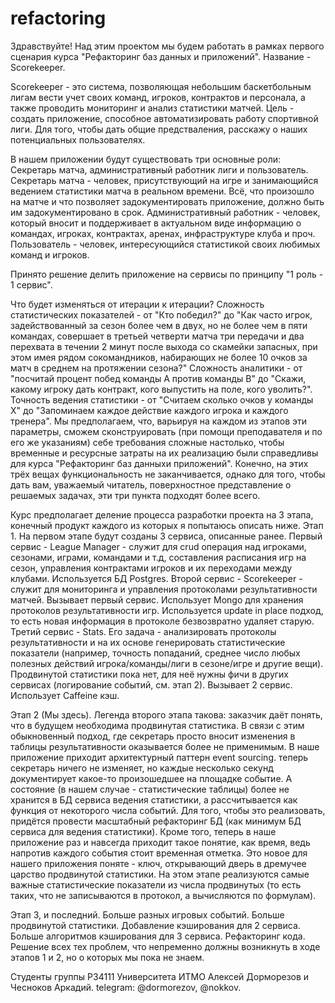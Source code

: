 # refactoring

Здравствуйте!
Над этим проектом мы будем работать в рамках первого сценария курса "Рефакторинг баз данных и приложений". Название - Scorekeeper.

Scorekeeper - это система, позволяющая небольшим баскетбольным лигам вести учет своих команд, игроков, контрактов и персонала, а также проводить мониторинг и анализ статистики матчей.
Цель - создать приложение, способное автоматизировать работу спортивной лиги. Для того, чтобы дать общие предстваления, расскажу о наших потенциальных пользователях.

В нашем приложении будут существовать три основные роли: Секретарь матча, административный работник лиги и пользователь.
Секретарь матча - человек, присутствующий на игре и занимающийся ведением статистики матча в реальном времени. Всё, что произошло на матче и что позволяет задокументировать приложение, должно быть им задокументировано в срок.
Административный работник - человек, который вносит и поддерживает в актуальном виде информацию о командах, игроках, контрактах, аренах, инфраструктуре клуба и проч.
Пользователь - человек, интересующийся статистикой своих любимых команд и игроков.

Принято решение делить приложение на сервисы по принципу "1 роль - 1 сервис".

Что будет изменяться от итерации к итерации?
Сложность статистических показателей - от "Кто победил?" до "Как часто игрок, задействованный за сезон более чем в двух, но не более чем в пяти командах, совершает в третьей четверти матча три передачи и два перехвата в течении 2 минут после выхода со скамейки запасных, при этом имея рядом сокомандников, набирающих не более 10 очков за матч в среднем на протяжении сезона?"
Сложность аналитики - от "посчитай процент побед команды A против команды B" до "Скажи, какому игроку дать контракт, кого выпустить на поле, кого уволить?".
Точность ведения статистики - от "Считаем сколько очков у команды X" до "Запоминаем каждое действие каждого игрока и каждого тренера".
Мы предполагаем, что, варьируя на каждом из этапов эти параметры, сможем сконструировать (при помощи преподавателя и по его же указаниям) себе требования сложные настолько, чтобы временные и ресурсные затраты на их реализацию были справедливы для курса "Рефакторинг баз данныхи приложений". Конечно, на этих трёх вещах функциональность не заканчивается, однако для того, чтобы дать вам, уважаемый читатель, поверхностное представление о решаемых задачах, эти три пункта подходят более всего.

Курс предполагает деление процесса разработки проекта на 3 этапа, конечный продукт каждого из которых я попытаюсь описать ниже.
Этап 1. На первом этапе будут созданы 3 сервиса, описанные ранее. Первый сервис - League Manager - служит для crud операция над игроками, сезонами, играми, командами и т.д, составления расписания игр на сезон, управления контрактами игроков и их переходами между клубами. Используется БД Postgres. Второй сервис - Scorekeeper - служит для мониторинга и управления протоколами результативности матчей. Вызывает первый сервис. Использует Mongo для хранения протоколов результативности игр. Используется update in place подход, то есть новая информация в протоколе безвозвратно удаляет старую. Третий сервис - Stats. Его задача - анализировать протоколы результативности и на их основе генерировать статистические показатели (например, точность попаданий, среднее число любых полезных действий игрока/команды/лиги в сезоне/игре и другие вещи). Продвинутой статистики пока нет, для неё нужны фичи в других сервисах (логирование событий, см. этап 2). Вызывает 2 сервис. Использует Caffeine кэш.

Этап  2 (Мы здесь). Легенда второго этапа такова: заказчик даёт понять, что в будущем необходима продвинутая статистика. В связи с этим обыкновенный подход, где секретарь просто вносит изменения в таблицы результативности оказывается более не применимым. В наше приложение приходит архитектурный паттерн event sourcing. теперь секретарь ничего не изменяет, но каждые несколько секунд документирует какое-то произошедшее на площадке событие. А состояние (в нашем случае - статистические таблицы) более не хранится в БД сервиса ведения статистики, а рассчитывается как функция от некоторого числа событий. Для того, чтобы это реализовать, придётся провести масштабный рефакторинг БД (как минимум БД сервиса для ведения статистики). Кроме того, теперь в наше приложение раз и навсегда приходит такое понятие, как время, ведь напротив каждого события стоит временная отметка. Это новое для нашего приложения поняте - ключ, открывающий дверь в дремучее царство продвинутой статистики. На этом этапе реализуются самые важные статистические показатели из числа продвинутых (то есть таких, что не записываются в протокол, а вычисляются по формулам).

Этап 3, и последний. Больше разных игровых событий. Больше продвинутой статистики. Добавление кэширования для 2 сервиса. Больше алгоритмов кэширования для 3 сервиса. Рефакторинг кода. Решение всех тех проблем, что непременно должны возникнуть в ходе этапов 1 и 2, но о которых мы пока не знаем.

Студенты группы P34111 Университета ИТМО Алексей Дорморезов и Чесноков Аркадий. telegram: @dormorezov, @nokkov.
